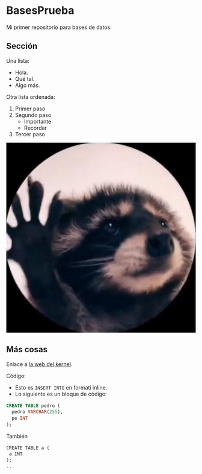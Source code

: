 # BasesPrueba
Mi primer repositorio para bases de datos.

## Sección
Una lista:
- Hola.
- Qué tal.
- Algo más.

Otra lista ordenada:
1. Primer paso
2. Segundo paso
   - Importante
   - Recordar
3. Tercer paso

![Pedro](channels4_profile.jpg)

## Más cosas
Enlace a [la web del kernel](https://kernel.org).

Código:

- Esto es `INSERT INTO` en formati inline.
- Lo siguiente es un bloque de código:

```sql
CREATE TABLE pedro (
  pedro VARCHAR(255),
  pe INT
);
```

También

    CREATE TABLE a (
     a INT
    );
    ...
